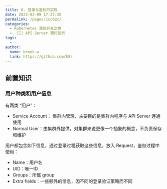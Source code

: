 ```yaml
---
title: 8. 登录与鉴权的实现
date: 2023-02-09 17:37:28
permalink: /pages/1cc02c/
categories:
  - Kubernetes 源码开发之旅
  - （三）API Server 源码刨析
tags:
  - 
author: 
  name: brook-w
  link: https://github.com/k8s
---
```


## 前置知识
### 用户种类和用户信息

有两类 “用户”：
- Service Account： 集群内管理、主要目的是集群内程序与 API Server 连通使用
- Normal User：由集群外提供，对集群来说更像一个抽象的概念，不负责保存和维护

用户都包含如下信息，通过登录过程获取这些信息，放入 Request，鉴权过程中使用：
- Name：用户名
- UID：唯一ID
- Groups：所属 group
- Extra fields：一些额外的信息，因不同的登录验证策略而不同



<ClientOnly>
<DrawioComponent src="https://cdn.staticaly.com/gh/k8scl/assets-repo@master/k8scl/api-server/apiserver-authentication-mode.drawio" />
</ClientOnly>



<ClientOnly>
<DrawioComponent src="https://cdn.staticaly.com/gh/k8scl/assets-repo@master/k8scl/api-server/apiserver-authentic-authorization-delegate.drawio" />
</ClientOnly>



<ClientOnly>
<DrawioComponent src="https://cdn.staticaly.com/gh/k8scl/assets-repo@master/k8scl/api-server/apiserver-login-impl-register.drawio" />
</ClientOnly>

